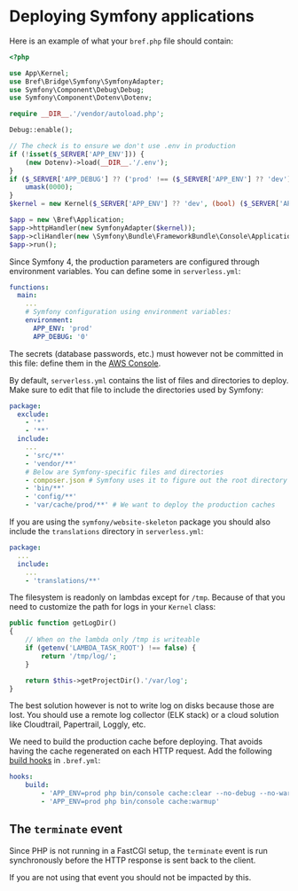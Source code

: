 # Deploying Symfony applications

Here is an example of what your `bref.php` file should contain:

```php
<?php

use App\Kernel;
use Bref\Bridge\Symfony\SymfonyAdapter;
use Symfony\Component\Debug\Debug;
use Symfony\Component\Dotenv\Dotenv;

require __DIR__.'/vendor/autoload.php';

Debug::enable();

// The check is to ensure we don't use .env in production
if (!isset($_SERVER['APP_ENV'])) {
    (new Dotenv)->load(__DIR__.'/.env');
}
if ($_SERVER['APP_DEBUG'] ?? ('prod' !== ($_SERVER['APP_ENV'] ?? 'dev'))) {
    umask(0000);
}
$kernel = new Kernel($_SERVER['APP_ENV'] ?? 'dev', (bool) ($_SERVER['APP_DEBUG'] ?? ('prod' !== ($_SERVER['APP_ENV'] ?? 'dev'))));

$app = new \Bref\Application;
$app->httpHandler(new SymfonyAdapter($kernel));
$app->cliHandler(new \Symfony\Bundle\FrameworkBundle\Console\Application($kernel));
$app->run();
```

Since Symfony 4, the production parameters are configured through environment variables. You can define some in `serverless.yml`:

```yaml
functions:
  main:
    ...
    # Symfony configuration using environment variables:
    environment:
      APP_ENV: 'prod'
      APP_DEBUG: '0'
```

The secrets (database passwords, etc.) must however not be committed in this file: define them in the [AWS Console](https://console.aws.amazon.com).

By default, `serverless.yml` contains the list of files and directories to deploy. Make sure to edit that file to include the directories used by Symfony:

```yaml
package:
  exclude:
    - '*'
    - '**'
  include:
    ...
    - 'src/**'
    - 'vendor/**'
    # Below are Symfony-specific files and directories
    - composer.json # Symfony uses it to figure out the root directory
    - 'bin/**'
    - 'config/**'
    - 'var/cache/prod/**' # We want to deploy the production caches
```

If you are using the `symfony/website-skeleton` package you should also include the `translations` directory in `serverless.yml`:

```yaml
package:
  ...
  include:
    ...
    - 'translations/**'
```


The filesystem is readonly on lambdas except for `/tmp`. Because of that you need to customize the path for logs in your `Kernel` class:

```php
public function getLogDir()
{
    // When on the lambda only /tmp is writeable
    if (getenv('LAMBDA_TASK_ROOT') !== false) {
        return '/tmp/log/';
    }

    return $this->getProjectDir().'/var/log';
}
```

The best solution however is not to write log on disks because those are lost. You should use a remote log collector (ELK stack) or a cloud solution like Cloudtrail, Papertrail, Loggly, etc.

We need to build the production cache before deploying. That avoids having the cache regenerated on each HTTP request. Add the following [build hooks](#build-hooks) in `.bref.yml`:

```yaml
hooks:
    build:
        - 'APP_ENV=prod php bin/console cache:clear --no-debug --no-warmup'
        - 'APP_ENV=prod php bin/console cache:warmup'
```

## The `terminate` event

Since PHP is not running in a FastCGI setup, the `terminate` event is run synchronously before the HTTP response is sent back to the client.

If you are not using that event you should not be impacted by this.
